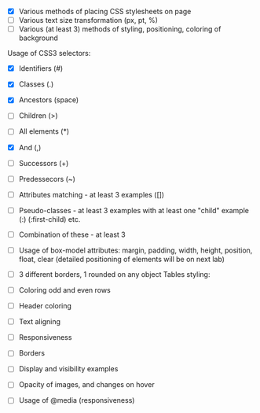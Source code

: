 - [x] Various methods of placing CSS stylesheets on page
- [ ] Various text size transformation (px, pt, %)
- [ ] Various (at least 3) methods of styling, positioning, coloring of background

Usage of CSS3 selectors:

- [x] Identifiers (#)
- [x] Classes (.)
- [x] Ancestors (space)
- [ ] Children (>)
- [ ] All elements (\*)
- [x] And (,)
- [ ] Successors (+)
- [ ] Predessecors (~)
- [ ] Attributes matching - at least 3 examples ([])
- [ ] Pseudo-classes - at least 3 examples with at least one "child" example (:) (:first-child) etc.
- [ ] Combination of these - at least 3

- [ ] Usage of box-model attributes: margin, padding, width, height, position, float, clear (detailed positioning of elements will be on next lab)
- [ ] 3 different borders, 1 rounded on any object
Tables styling:

- [ ]  Coloring odd and even rows
- [ ]    Header coloring
- [ ]    Text aligning
- [ ]    Responsiveness
- [ ]    Borders

- [ ] Display and visibility examples
- [ ] Opacity of images, and changes on hover
- [ ] Usage of @media (responsiveness)
